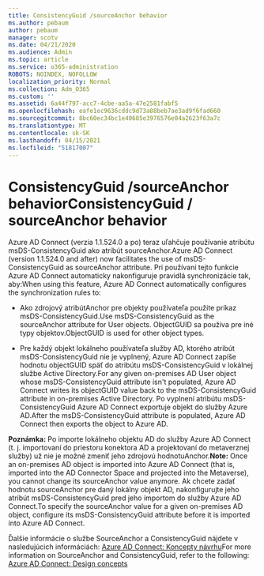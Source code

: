 ```yaml
---
title: ConsistencyGuid /sourceAnchor behavior
ms.author: pebaum
author: pebaum
manager: scotv
ms.date: 04/21/2020
ms.audience: Admin
ms.topic: article
ms.service: o365-administration
ROBOTS: NOINDEX, NOFOLLOW
localization_priority: Normal
ms.collection: Adm_O365
ms.custom: ''
ms.assetid: 6a44f797-acc7-4cbe-aa5a-47e2581fabf5
ms.openlocfilehash: eafe1ec9636cddc9d73a88beb7ae3ad9f6fad660
ms.sourcegitcommit: 8bc60ec34bc1e40685e3976576e04a2623f63a7c
ms.translationtype: MT
ms.contentlocale: sk-SK
ms.lasthandoff: 04/15/2021
ms.locfileid: "51817007"
---
```

# <a name="consistencyguid--sourceanchor-behavior"></a><span data-ttu-id="77a91-102">ConsistencyGuid /sourceAnchor behavior</span><span class="sxs-lookup"><span data-stu-id="77a91-102">ConsistencyGuid / sourceAnchor behavior</span></span>

<span data-ttu-id="77a91-103">Azure AD Connect (verzia 1.1.524.0 a po) teraz uľahčuje používanie atribútu msDS-ConsistencyGuid ako atribút sourceAnchor.</span><span class="sxs-lookup"><span data-stu-id="77a91-103">Azure AD Connect (version 1.1.524.0 and after) now facilitates the use of msDS-ConsistencyGuid as sourceAnchor attribute.</span></span> <span data-ttu-id="77a91-104">Pri používaní tejto funkcie Azure AD Connect automaticky nakonfiguruje pravidlá synchronizácie tak, aby:</span><span class="sxs-lookup"><span data-stu-id="77a91-104">When using this feature, Azure AD Connect automatically configures the synchronization rules to:</span></span>
  
- <span data-ttu-id="77a91-105">Ako zdrojový atribútAnchor pre objekty používateľa použite príkaz msDS-ConsistencyGuid.</span><span class="sxs-lookup"><span data-stu-id="77a91-105">Use msDS-ConsistencyGuid as the sourceAnchor attribute for User objects.</span></span> <span data-ttu-id="77a91-106">ObjectGUID sa používa pre iné typy objektov.</span><span class="sxs-lookup"><span data-stu-id="77a91-106">ObjectGUID is used for other object types.</span></span>
    
- <span data-ttu-id="77a91-107">Pre každý objekt lokálneho používateľa služby AD, ktorého atribút msDS-ConsistencyGuid nie je vyplnený, Azure AD Connect zapíše hodnotu objectGUID späť do atribútu msDS-ConsistencyGuid v lokálnej službe Active Directory.</span><span class="sxs-lookup"><span data-stu-id="77a91-107">For any given on-premises AD User object whose msDS-ConsistencyGuid attribute isn't populated, Azure AD Connect writes its objectGUID value back to the msDS-ConsistencyGuid attribute in on-premises Active Directory.</span></span> <span data-ttu-id="77a91-108">Po vyplnení atribútu msDS-ConsistencyGuid Azure AD Connect exportuje objekt do služby Azure AD.</span><span class="sxs-lookup"><span data-stu-id="77a91-108">After the msDS-ConsistencyGuid attribute is populated, Azure AD Connect then exports the object to Azure AD.</span></span>
    
 <span data-ttu-id="77a91-109">**Poznámka:** Po importe lokálneho objektu AD do služby Azure AD Connect (t. j. importovaní do priestoru konektora AD a projektovaní do metaverznej služby) už nie je možné zmeniť jeho zdrojovú hodnotuAnchor.</span><span class="sxs-lookup"><span data-stu-id="77a91-109">**Note:** Once an on-premises AD object is imported into Azure AD Connect (that is, imported into the AD Connector Space and projected into the Metaverse), you cannot change its sourceAnchor value anymore.</span></span> <span data-ttu-id="77a91-110">Ak chcete zadať hodnotu sourceAnchor pre daný lokálny objekt AD, nakonfigurujte jeho atribút msDS-ConsistencyGuid pred jeho importom do služby Azure AD Connect.</span><span class="sxs-lookup"><span data-stu-id="77a91-110">To specify the sourceAnchor value for a given on-premises AD object, configure its msDS-ConsistencyGuid attribute before it is imported into Azure AD Connect.</span></span> 
  
<span data-ttu-id="77a91-111">Ďalšie informácie o službe SourceAnchor a ConsistencyGuid nájdete v nasledujúcich informáciách: [Azure AD Connect: Koncepty návrhu](https://docs.microsoft.com/azure/active-directory/connect/active-directory-aadconnect-design-concepts)</span><span class="sxs-lookup"><span data-stu-id="77a91-111">For more information on SourceAnchor and ConsistencyGuid, refer to the following: [Azure AD Connect: Design concepts](https://docs.microsoft.com/azure/active-directory/connect/active-directory-aadconnect-design-concepts)</span></span>
  

